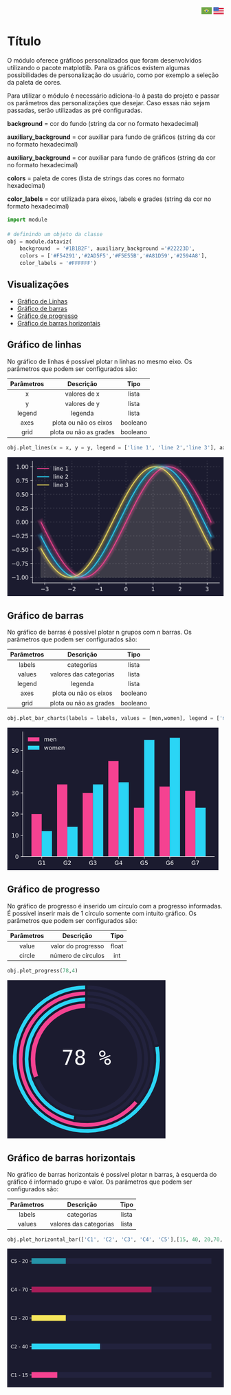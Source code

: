<p align= "right">
    <a href = "https://github.com/DarleySoares/Data-Science/blob/master/DataViz/Interfaces/README.md"><img src = https://raw.githubusercontent.com/DarleySoares/Data-Science/master/images/brazil.png></a>
    <a href = "https://github.com/DarleySoares/Data-Science/blob/master/DataViz/Interfaces/README_ENG.md"><img src = https://raw.githubusercontent.com/DarleySoares/Data-Science/master/images/usa.png></a>
 </p1>

# Título

O módulo oferece gráficos personalizados que foram desenvolvidos utilizando o pacote matplotlib. Para os gráficos existem algumas possibilidades de personalização do usuário, como por exemplo a seleção da paleta de cores.

Para utilizar o módulo é necessário adiciona-lo à pasta do projeto e passar os parâmetros das personalizações que desejar. Caso essas não sejam passadas, serão utilizadas as pré configuradas.

**background** = cor do fundo (string da cor no formato hexadecimal)

**auxiliary_background** = cor auxiliar para fundo de gráficos (string da cor no formato hexadecimal)

**auxiliary_background** = cor auxiliar para fundo de gráficos (string da cor no formato hexadecimal)

**colors** = paleta de cores (lista de strings das cores no formato hexadecimal)

**color_labels** = cor utilizada para eixos, labels e grades (string da cor no formato hexadecimal)

```python
import module

# definindo um objeto da classe
obj = module.dataviz(
    background  = '#1B1B2F', auxiliary_background ='#22223D',
    colors = ['#F54291','#2AD5F5','#F5E55B','#A81D59','#2594A8'],
    color_labels = '#FFFFFF') 
```

## Visualizações

* [Gráfico de Linhas](#gráfico-de-linhas)
* [Gráfico de barras](#gráfico-de-barras)
* [Gráfico de progresso](#gráfico-de-progresso)
* [Gráfico de barras horizontais](#gráfico-de-barras-horizontais)

## Gráfico de linhas

No gráfico de linhas é possível plotar n linhas no mesmo eixo. Os parâmetros que podem ser configurados são:

| Parâmetros | Descrição   | Tipo |
|:----------:|:-----------:|:----:|
|x| valores de x| lista
|y| valores de y| lista
|legend| legenda| lista
|axes| plota ou não os eixos| booleano
|grid| plota ou não as grades| booleano

```python
obj.plot_lines(x = x, y = y, legend = ['line 1', 'line 2','line 3'], axes = True, grid = False)
```

![Lines chart](images/lines_chart.png)

## Gráfico de barras

No gráfico de barras é possível plotar n grupos com n barras. Os parâmetros que podem ser configurados são:

| Parâmetros | Descrição   | Tipo |
|:----------:|:-----------:|:----:|
|labels| categorias| lista
|values| valores das categorias| lista
|legend| legenda| lista
|axes| plota ou não os eixos| booleano
|grid| plota ou não as grades| booleano

```python
obj.plot_bar_charts(labels = labels, values = [men,women], legend = ['men','women'], axes = True, grid = False)
```

![Bars chart](images/bars_chart.png)

## Gráfico de progresso

No gráfico de progresso é inserido um círculo com a progresso informadas. É possível inserir mais de 1 círculo somente com intuito gráfico. Os parâmetros que podem ser configurados são:

| Parâmetros | Descrição   | Tipo |
|:----------:|:-----------:|:----:|
|value| valor do progresso| float
|circle| número de círculos| int

```python
obj.plot_progress(78,4)
```

![Gráfico de progesso](images/progress_graph.png)

## Gráfico de barras horizontais

No gráfico de barras horizontais é possível plotar n barras, à esquerda do gráfico é informado grupo e valor. Os parâmetros que podem ser configurados são:

| Parâmetros | Descrição   | Tipo |
|:----------:|:-----------:|:----:|
|labels| categorias| lista
|values| valores das categorias| lista

```python
obj.plot_horizontal_bar(['C1', 'C2', 'C3', 'C4', 'C5'],[15, 40, 20,70, 20])
```

![Gráfico de barras horizontais](images/horizontal_bars_chart.png)